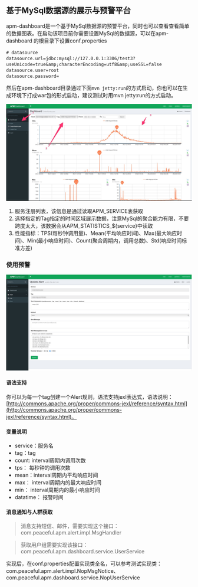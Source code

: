 基于MySql数据源的展示与预警平台
-------------------
apm-dashboard是一个基于MySql数据源的预警平台，同时也可以查看查看简单的数据图表。在启动该项目前你需要设置MySql的数据源，可以在apm-dashboard
的根目录下设置conf.properties

```
# datasource
datasource.url=jdbc:mysql://127.0.0.1:3306/test3?useUnicode=true&amp;characterEncoding=utf8&amp;useSSL=false
datasource.user=root
datasource.password=
```

然后在apm-dashboard目录通过下面`mvn jetty:run`的方式启动，你也可以在生成环境下打成war包的形式启动，建议测试时用mvn jetty:run的方式启动。

![Alt text](./images/apm_dashboard.jpg)

1. 服务注册列表，该信息是通过读取APM_SERVICE表获取
2. 选择指定的Tag指定的时间区域展示数据，注意MySql的聚合能力有限，不要跨度太大，该数据会从APM_STATISTICS_${service}中读取
3. 性能指标：TPS(每秒钟调用量)、Mean(平均响应时间)、Max(最大响应时间)、Min(最小响应时间)、Count(聚合周期内，调用总数)、Std(响应时间标准方差)

### 使用预警

![Alt text](./images/apm_alert.jpg)

#### 语法支持

你可以为每一个tag创建一个Alert规则，语法支持jexl表达式，语法说明：[http://commons.apache.org/proper/commons-jexl/reference/syntax.html](http://commons.apache.org/proper/commons-jexl/reference/syntax.html)。

#### 变量说明
- service：服务名
- tag：tag
- count: interval周期内调用次数
- tps： 每秒钟的调用次数
- mean：interval周期内平均响应时间
- max： interval周期内的最大响应时间
- min： interval周期内的最小响应时间
- datatime： 报警时间

#### 消息通知与人群获取

>消息支持短信、邮件，需要实现这个接口：com.peaceful.apm.alert.impl.MsgHandler

>获取用户组需要实现该接口：com.peaceful.apm.dashboard.service.UserService

实现后，在conf.properties配置实现类全名，可以参考测试实现类：com.peaceful.apm.alert.impl.NopMsgNotice、com.peaceful.apm.dashboard.service.NopUserService










